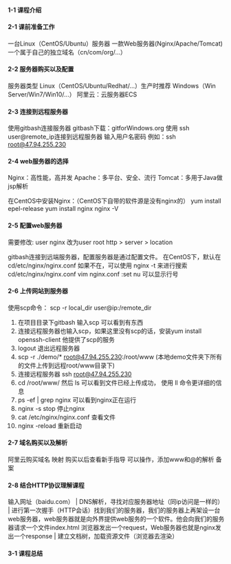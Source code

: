 #### 1-1 课程介绍

#### 2-1 课前准备工作
一台Linux（CentOS/Ubuntu）服务器
一款Web服务器(Nginx/Apache/Tomcat)
一个属于自己的独立域名（cn/com/org/...）

#### 2-2 服务器购买以及配置
服务器类型
Linux（CentOS/Ubuntu/Redhat/...）生产时推荐
Windows（Win Server/Win7/Win10/...）
阿里云：云服务器ECS

#### 2-3 连接到远程服务器
使用gitbash连接服务器
gitbash下载：gitforWindows.org
使用 ssh user@remote_ip连接到远程服务器 输入用户名密码
例如：ssh root@47.94.255.230

#### 2-4 web服务器的选择
Nginx：高性能，高并发
Apache：多平台、安全、流行
Tomcat：多用于Java做jsp解析

在CentOS中安装Nginx：（CentOS下自带的软件源是没有nginx的）
yum install epel-release
yum install nginx
nginx -V

#### 2-5 配置web服务器
需要修改:
user nginx 改为user root
http > server > location

gitbash连接到远端服务器，配置服务器是通过配置文件。
在CentOS下，默认在 cd/etc/nginx/nginx.conf 如果不在，可以使用 nginx -t 来进行搜索
cd/etc/nginx/nginx.conf
vim nginx.conf
:set nu 可以显示行号

#### 2-6 上传网站到服务器
使用scp命令：
scp -r local_dir user@ip:/remote_dir

1. 在项目目录下gitbash 输入scp 可以看到有东西
2. 连接远程服务器也输入scp，如果这里没有scp的话，安装yum install openssh-client 他提供了scp的服务
3. logout 退出远程服务器
4. scp -r ./demo/* root@47.94.255.230:/root/www (本地demo文件夹下所有的文件上传到远程root/www目录下)
5. 连接远程服务器 ssh root@47.94.255.230
6. cd /root/www/  然后 ls 可以看到文件已经上传成功， 使用 ll 命令更详细的信息
7. ps -ef | grep nginx 可以看到nginx正在运行
8. nginx -s stop  停止nginx
9. cat /etc/nginx/nginx.conf 查看文件
10. nginx -reload 重新启动

#### 2-7 域名购买以及解析
阿里云购买域名 映射
购买以后查看新手指导 可以操作，添加www和@的解析
备案
#### 2-8 结合HTTP协议理解课程
输入网址（baidu.com）
|
DNS解析，寻找对应服务器地址（同ip访问是一样的）
|
进行第一次握手（HTTP会话）找到我们的服务器，我们的服务器上再架设一台web服务器，web服务器就是向外界提供web服务的一个软件。他会向我们的服务器请求一个文件index.html 浏览器发出一个request，Web服务器也就是nginx发出一个response 
|
建立文档树，加载资源文件（浏览器去渲染）
#### 3-1 课程总结
